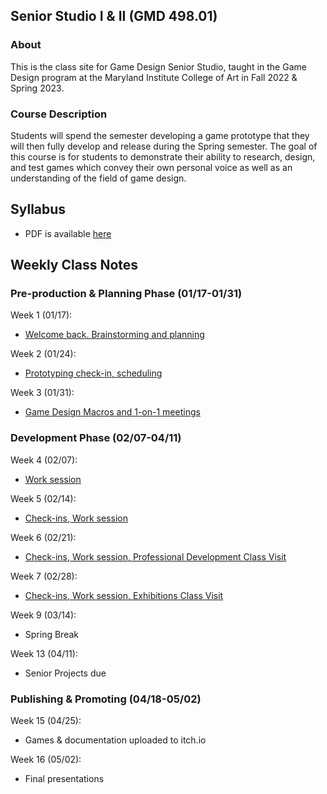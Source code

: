 ## Senior Studio I & II (GMD 498.01)

### About
This is the class site for Game Design Senior Studio, taught in the Game Design program at the Maryland Institute College of Art in Fall 2022 & Spring 2023.

### Course Description
Students will spend the semester developing a game prototype that they will then fully develop and release during the Spring semester. The goal of this course is for students to demonstrate their ability to research, design, and test games which convey their own personal voice as well as an understanding of the field of game design.


## Syllabus
- PDF is available [here](https://docs.google.com/document/d/1DPUJDgAidFqKrQwNqRN8ZbU5oKlx0-jDuMxt5IJ0VTs/edit?usp=sharing)

## Weekly Class Notes

### Pre-production & Planning Phase (01/17-01/31)
Week 1 (01/17):
  - [Welcome back. Brainstorming and planning](week1.md)

Week 2 (01/24):
  - [Prototyping check-in, scheduling](week2.md)

Week 3 (01/31):
  - [Game Design Macros and 1-on-1 meetings](week3.md)

### Development Phase (02/07-04/11)

Week 4 (02/07):
  - [Work session](week4.md)

Week 5 (02/14):
  - [Check-ins, Work session](week5.md)

Week 6 (02/21):
  - [Check-ins, Work session, Professional Development Class Visit](week6.md)

Week 7 (02/28):
  - [Check-ins, Work session, Exhibitions Class Visit](week7.md)

Week 9 (03/14):
  - Spring Break

Week 13 (04/11): 
  - Senior Projects due

### Publishing & Promoting (04/18-05/02)

Week 15 (04/25):
  - Games & documentation uploaded to itch.io

Week 16 (05/02):
  - Final presentations